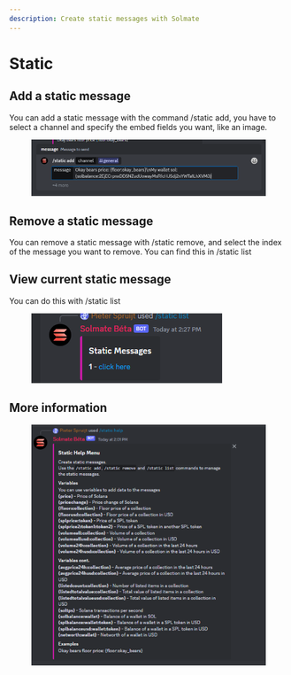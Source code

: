 ```yaml
---
description: Create static messages with Solmate
---
```


# Static



## Add a static message

You can add a static message with the command /static add, you have to select a channel and specify the embed fields you want, like an image.



<figure><img src="../.gitbook/assets/image (13).png" alt=""><figcaption></figcaption></figure>

## Remove a static message

You can remove a static message with /static remove, and select the index of the message you want to remove. You can find this in /static list



## View current static message

You can do this with /static list

<figure><img src="../.gitbook/assets/image (43).png" alt=""><figcaption></figcaption></figure>



## More information

<figure><img src="../.gitbook/assets/image (3).png" alt=""><figcaption></figcaption></figure>
